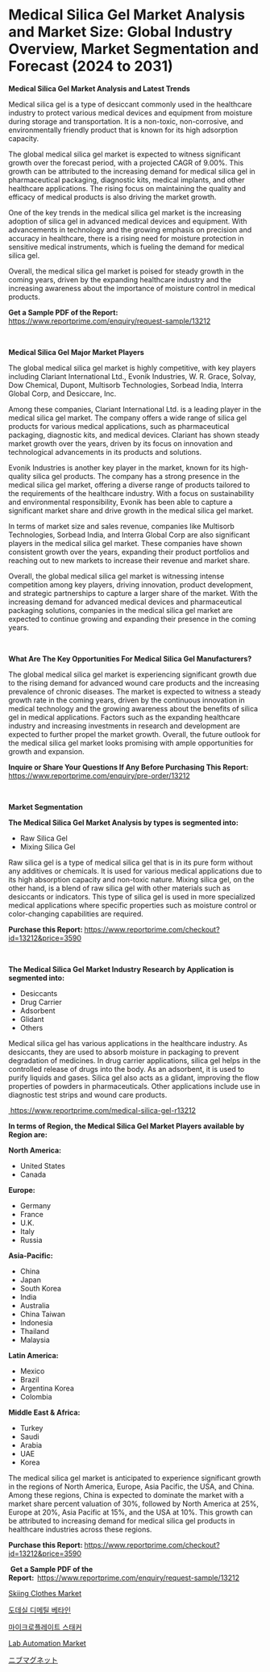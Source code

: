 <p><h1>Medical Silica Gel Market Analysis and Market Size: Global Industry Overview, Market Segmentation and Forecast (2024 to 2031)</h1></p><p><strong>Medical Silica Gel Market Analysis and Latest Trends</strong></p>
<p><p>Medical silica gel is a type of desiccant commonly used in the healthcare industry to protect various medical devices and equipment from moisture during storage and transportation. It is a non-toxic, non-corrosive, and environmentally friendly product that is known for its high adsorption capacity.</p><p>The global medical silica gel market is expected to witness significant growth over the forecast period, with a projected CAGR of 9.00%. This growth can be attributed to the increasing demand for medical silica gel in pharmaceutical packaging, diagnostic kits, medical implants, and other healthcare applications. The rising focus on maintaining the quality and efficacy of medical products is also driving the market growth.</p><p>One of the key trends in the medical silica gel market is the increasing adoption of silica gel in advanced medical devices and equipment. With advancements in technology and the growing emphasis on precision and accuracy in healthcare, there is a rising need for moisture protection in sensitive medical instruments, which is fueling the demand for medical silica gel.</p><p>Overall, the medical silica gel market is poised for steady growth in the coming years, driven by the expanding healthcare industry and the increasing awareness about the importance of moisture control in medical products.</p></p>
<p><strong>Get a Sample PDF of the Report:&nbsp;</strong> <a href="https://www.reportprime.com/enquiry/request-sample/13212">https://www.reportprime.com/enquiry/request-sample/13212</a></p>
<p>&nbsp;</p>
<p><strong>Medical Silica Gel Major Market Players</strong></p>
<p><p>The global medical silica gel market is highly competitive, with key players including Clariant International Ltd., Evonik Industries, W. R. Grace, Solvay, Dow Chemical, Dupont, Multisorb Technologies, Sorbead India, Interra Global Corp, and Desiccare, Inc.</p><p>Among these companies, Clariant International Ltd. is a leading player in the medical silica gel market. The company offers a wide range of silica gel products for various medical applications, such as pharmaceutical packaging, diagnostic kits, and medical devices. Clariant has shown steady market growth over the years, driven by its focus on innovation and technological advancements in its products and solutions.</p><p>Evonik Industries is another key player in the market, known for its high-quality silica gel products. The company has a strong presence in the medical silica gel market, offering a diverse range of products tailored to the requirements of the healthcare industry. With a focus on sustainability and environmental responsibility, Evonik has been able to capture a significant market share and drive growth in the medical silica gel market.</p><p>In terms of market size and sales revenue, companies like Multisorb Technologies, Sorbead India, and Interra Global Corp are also significant players in the medical silica gel market. These companies have shown consistent growth over the years, expanding their product portfolios and reaching out to new markets to increase their revenue and market share.</p><p>Overall, the global medical silica gel market is witnessing intense competition among key players, driving innovation, product development, and strategic partnerships to capture a larger share of the market. With the increasing demand for advanced medical devices and pharmaceutical packaging solutions, companies in the medical silica gel market are expected to continue growing and expanding their presence in the coming years.</p></p>
<p>&nbsp;</p>
<p><strong>What Are The Key Opportunities For Medical Silica Gel Manufacturers?</strong></p>
<p><p>The global medical silica gel market is experiencing significant growth due to the rising demand for advanced wound care products and the increasing prevalence of chronic diseases. The market is expected to witness a steady growth rate in the coming years, driven by the continuous innovation in medical technology and the growing awareness about the benefits of silica gel in medical applications. Factors such as the expanding healthcare industry and increasing investments in research and development are expected to further propel the market growth. Overall, the future outlook for the medical silica gel market looks promising with ample opportunities for growth and expansion.</p></p>
<p><strong>Inquire or Share Your Questions If Any Before Purchasing This Report:</strong> <a href="https://www.reportprime.com/enquiry/pre-order/13212">https://www.reportprime.com/enquiry/pre-order/13212</a></p>
<p>&nbsp;</p>
<p><strong>Market Segmentation</strong></p>
<p><strong>The Medical Silica Gel Market Analysis by types is segmented into:</strong></p>
<p><ul><li>Raw Silica Gel</li><li>Mixing Silica Gel</li></ul></p>
<p><p>Raw silica gel is a type of medical silica gel that is in its pure form without any additives or chemicals. It is used for various medical applications due to its high absorption capacity and non-toxic nature. Mixing silica gel, on the other hand, is a blend of raw silica gel with other materials such as desiccants or indicators. This type of silica gel is used in more specialized medical applications where specific properties such as moisture control or color-changing capabilities are required.</p></p>
<p><strong>Purchase this Report:&nbsp;</strong><a href="https://www.reportprime.com/checkout?id=13212&price=3590">https://www.reportprime.com/checkout?id=13212&price=3590</a></p>
<p>&nbsp;</p>
<p><strong>The Medical Silica Gel Market Industry Research by Application is segmented into:</strong></p>
<p><ul><li>Desiccants</li><li>Drug Carrier</li><li>Adsorbent</li><li>Glidant</li><li>Others</li></ul></p>
<p><p>Medical silica gel has various applications in the healthcare industry. As desiccants, they are used to absorb moisture in packaging to prevent degradation of medicines. In drug carrier applications, silica gel helps in the controlled release of drugs into the body. As an adsorbent, it is used to purify liquids and gases. Silica gel also acts as a glidant, improving the flow properties of powders in pharmaceuticals. Other applications include use in diagnostic test strips and wound care products.</p></p>
<p><a href="https://www.reportprime.com/medical-silica-gel-r13212">&nbsp;https://www.reportprime.com/medical-silica-gel-r13212</a></p>
<p><strong>In terms of Region, the Medical Silica Gel Market Players available by Region are:</strong></p>
<p>
    <p> <strong> North America: </strong>
        <ul>
            <li>United States</li>
            <li>Canada</li>
        </ul>
        </p> 
    <p> <strong> Europe: </strong>
        <ul>
            <li>Germany</li>
            <li>France</li>
            <li>U.K.</li>
            <li>Italy</li>
            <li>Russia</li>
        </ul>
        </p> 
    <p> <strong> Asia-Pacific: </strong>
        <ul>
            <li>China</li>
            <li>Japan</li>
            <li>South Korea</li>
            <li>India</li>
            <li>Australia</li>
            <li>China Taiwan</li>
            <li>Indonesia</li>
            <li>Thailand</li>
            <li>Malaysia</li>
        </ul>
        </p> 
    <p> <strong> Latin America: </strong>
        <ul>
            <li>Mexico</li>
            <li>Brazil</li>
            <li>Argentina Korea</li>
            <li>Colombia</li>
        </ul>
        </p> 
    <p> <strong> Middle East & Africa: </strong>
        <ul>
            <li>Turkey</li>
            <li>Saudi</li>
            <li>Arabia</li>
            <li>UAE</li>
            <li>Korea</li>
        </ul>
    </p>
    </p>
<p><p>The medical silica gel market is anticipated to experience significant growth in the regions of North America, Europe, Asia Pacific, the USA, and China. Among these regions, China is expected to dominate the market with a market share percent valuation of 30%, followed by North America at 25%, Europe at 20%, Asia Pacific at 15%, and the USA at 10%. This growth can be attributed to increasing demand for medical silica gel products in healthcare industries across these regions.</p></p>
<p><strong>Purchase this Report: </strong><a href="https://www.reportprime.com/checkout?id=13212&price=3590">https://www.reportprime.com/checkout?id=13212&price=3590</a></p>
<p>&nbsp;<strong>Get a Sample PDF of the Report:&nbsp;&nbsp;</strong><a href="https://www.reportprime.com/enquiry/request-sample/13212">https://www.reportprime.com/enquiry/request-sample/13212</a></p>
<p><strong></strong></p>
<p><p><a href="https://issuu.com/reportprime-2/docs/skiing-clothes-market-size-2030.pptx">Skiing Clothes Market</a></p><p><a href="https://medium.com/@josefarice/%EB%94%94%EC%BD%94%EB%94%A9-%EB%8F%84%EB%8D%B0%EC%8B%A4-%EB%8B%A4%EC%9D%B4%EB%A9%94%ED%8B%B8-%EB%B2%A0%ED%83%80%EC%9D%B8-%EC%8B%9C%EC%9E%A5-%EC%A7%80%ED%91%9C-%EC%8B%9C%EC%9E%A5-%EC%A0%90%EC%9C%A0%EC%9C%A8-%ED%8A%B8%EB%A0%8C%EB%93%9C-%EB%B0%8F-%EC%84%B1%EC%9E%A5-%EC%96%91%EC%83%81-85288f686e58">도데실 디메틸 베타인</a></p><p><a href="https://medium.com/@simeonbode1/%EB%AF%B8%ED%81%AC%EB%A1%9C%ED%94%8C%EB%A0%88%EC%9D%B4%ED%8A%B8-%EC%8A%A4%ED%83%9D%EC%BB%A4-%EC%8B%9C%EC%9E%A5-%EB%B6%84%EC%84%9D-cagr-%EC%8B%9C%EC%9E%A5-%EC%84%B8%EB%B6%84%ED%99%94-%EB%B0%8F-%EC%84%B8%EA%B3%84-%EC%82%B0%EC%97%85-%EA%B0%9C%EC%9A%94-4dd6c012a0b1">마이크로플레이트 스태커</a></p><p><a href="https://github.com/bmorecock/Market-Research-Report-List-3/blob/main/lab-automation-market.md">Lab Automation Market</a></p><p><a href="https://github.com/LeanneBruen2023/Market-Research-Report-List-1/blob/main/890069876736.md">ニブマグネット</a></p></p>